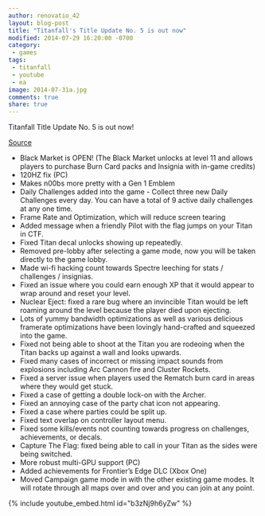 ```yaml
---
author: renovatio_42
layout: blog-post
title: "Titanfall's Title Update No. 5 is out now"
modified: 2014-07-29 16:20:00 -0700
category:
 - games
tags:
 - titanfall
 - youtube
 - ea
image: 2014-07-31a.jpg
comments: true
share: true
---
```



Titanfall Title Update No. 5 is out now!

[Source](http://www.titanfall.com/game-update-five?sf29094397=1)

* Black Market is OPEN! (The Black Market unlocks at level 11 and allows players to purchase Burn Card packs and Insignia with in-game credits)
* 120HZ fix (PC)
* Makes n00bs more pretty with a Gen 1 Emblem
* Daily Challenges added into the game -  Collect three new Daily Challenges every day. You can have a total of 9 active daily challenges at any one time.
* Frame Rate and Optimization, which will reduce screen tearing
* Added message when a friendly Pilot with the flag jumps on your Titan in CTF.
* Fixed Titan decal unlocks showing up repeatedly.
* Removed pre-lobby after selecting a game mode, now you will be taken directly to the game lobby.
* Made wi-fi hacking count towards Spectre leeching for stats / challenges / insignias.
* Fixed an issue where you could earn enough XP that it would appear to wrap around and reset your level.
* Nuclear Eject: fixed a rare bug where an invincible Titan would be left roaming around the level because the player died upon ejecting.
* Lots of yummy bandwidth optimizations as well as various delicious framerate optimizations have been lovingly hand-crafted and squeezed into the game.
* Fixed not being able to shoot at the Titan you are rodeoing when the Titan backs up against a wall and looks upwards.
* Fixed many cases of incorrect or missing impact sounds from explosions including Arc Cannon fire and Cluster Rockets.
* Fixed a server issue when players used the Rematch burn card in areas where they would get stuck.
* Fixed a case of getting a double lock-on with the Archer.
* Fixed an annoying case of the party chat icon not appearing.
* Fixed a case where parties could be split up.
* Fixed text overlap on controller layout menu.
* Fixed some kills/events not counting towards progress on challenges, achievements, or decals.
* Capture The Flag: fixed being able to call in your Titan as the sides were being switched.
* More robust multi-GPU support (PC)
* Added achievements for Frontier’s Edge DLC (Xbox One)
* Moved Campaign game mode in with the other existing game modes. It will rotate through all maps over and over and you can join at any point.


{% include youtube_embed.html id="b3zNj9h6yZw" %} 

<script type="text/javascript" src="http://wms-na.amazon-adsystem.com/20070822/US/js/link-enhancer-common.js?tag=dadgam-20&linkId=DDHN7VZYN7WGTFGG">
</script>
<noscript>
    <img src="http://wms-na.amazon-adsystem.com/20070822/US/img/noscript.gif?tag=dadgam-20&linkId=DDHN7VZYN7WGTFGG" alt="" />
</noscript>